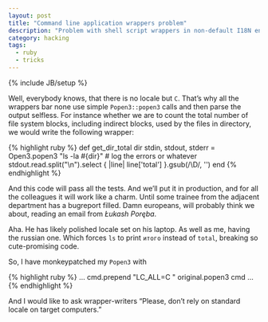 ```yaml
---
layout: post
title: "Command line application wrappers problem"
description: "Problem with shell script wrappers in non-default I18N environment"
category: hacking
tags: 
  - ruby
  - tricks
---
```

{% include JB/setup %}

Well, everybody knows, that there is no locale but `C`. That’s why all the wrappers
bar none use simple `Popen3::popen3` calls and then parse the output selfless. For
instance whether we are to count the total number of file system blocks, including indirect
blocks, used by the files in directory, we would write the following wrapper:

{% highlight ruby %}
  def get_dir_total dir
    stdin, stdout, stderr = Open3.popen3 "ls -la #{dir}"
    # log the errors or whatever
    stdout.read.split("\n").select { |line| line['total'] }.gsub(/\D/, '')
  end
{% endhighlight %}

And this code will pass all the tests. And we’ll put it in production, and for all
the colleagues it will work like a charm. Until some trainee from the adjacent
department has a bugreport filled. Damn europeans, will probably think we about,
reading an email from _Łukash Poręba_.

Aha. He has likely polished locale set on his laptop. As well as me, having the russian
one. Which forces `ls` to print `итого` instead of `total`, breaking so cute-promising code.

So, I have monkeypatched my `Popen3` with

{% highlight ruby %}
  …
  cmd.prepend "LC_ALL=C "
  original.popen3 cmd
  …
{% endhighlight %}

And I would like to ask wrapper-writers “Please, don’t rely on standard locale on target computers.”


